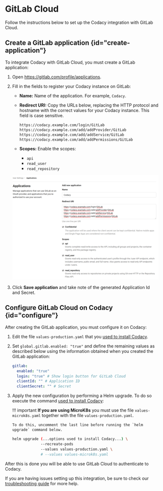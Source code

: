 # GitLab Cloud

Follow the instructions below to set up the Codacy integration with GitLab Cloud.

## Create a GitLab application {id="create-application"}

To integrate Codacy with GitLab Cloud, you must create a GitLab application:

1.  Open <https://gitlab.com/profile/applications>.

2.  Fill in the fields to register your Codacy instance on GitLab:

    -   **Name:** Name of the application. For example, `Codacy`.

    -   **Redirect URI:** Copy the URLs below, replacing the HTTP protocol and hostname with the correct values for your Codacy instance. This field is case sensitive.

        ```text
        https://codacy.example.com/login/GitLab
        https://codacy.example.com/add/addProvider/GitLab
        https://codacy.example.com/add/addService/GitLab
        https://codacy.example.com/add/addPermissions/GitLab
        ```

    -   **Scopes:** Enable the scopes:
    
        -   `api`
        -   `read_user`
        -   `read_repository`

    ![GitLab Cloud application](images/gitlab-cloud-application.png)

3.  Click **Save application** and take note of the generated Application Id and Secret.

## Configure GitLab Cloud on Codacy {id="configure"}

After creating the GitLab application, you must configure it on Codacy:

1.  Edit the file `values-production.yaml` that you [used to install Codacy](../../index.md#helm-upgrade).

2.  Set `global.gitlab.enabled: "true"` and define the remaining values as described below using the information obtained when you created the GitLab application:

    ```yaml
    gitlab:
      enabled: "true"
      login: "true" # Show login button for GitLab Cloud
      clientId: "" # Application ID
      clientSecret: "" # Secret
    ```

3.  Apply the new configuration by performing a Helm upgrade. To do so execute the command [used to install Codacy](../../index.md#helm-upgrade):

    !!! important
        **If you are using MicroK8s** you must use the file `values-microk8s.yaml` together with the file `values-production.yaml`.
        
        To do this, uncomment the last line before running the `helm upgrade` command below.

    ```bash
    helm upgrade (...options used to install Codacy...) \
                 --recreate-pods
                 --values values-production.yaml \
                 # --values values-microk8s.yaml
    ```

After this is done you will be able to use GitLab Cloud to authenticate to Codacy.

If you are having issues setting up this integration, be sure to check our [troubleshooting guide](../../troubleshoot/troubleshoot.md#gitlab) for more help.
